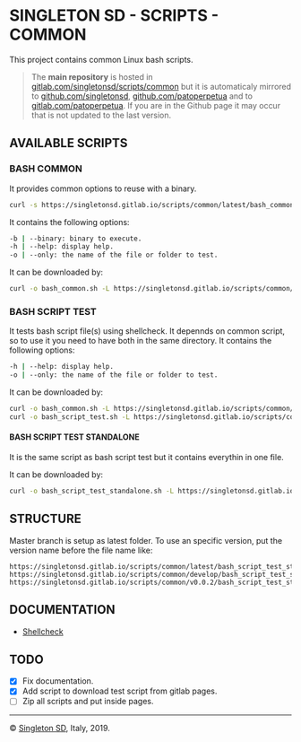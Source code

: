 # SINGLETON SD - SCRIPTS - COMMON

This project contains common Linux bash scripts.

> The **main repository** is hosted in [gitlab.com/singletonsd/scripts/common](https://gitlab.com/singletonsd/scripts/common.git) but it is automaticaly mirrored to [github.com/singletonsd](https://github.com/singletonsd/common.git), [github.com/patoperpetua](https://github.com/patoperpetua/scripts-common.git) and to [gitlab.com/patoperpetua](https://gitlab.com/patoperpetua/scripts-common.git). If you are in the Github page it may occur that is not updated to the last version.

## AVAILABLE SCRIPTS

### BASH COMMON

It provides common options to reuse with a binary.

```bash
curl -s https://singletonsd.gitlab.io/scripts/common/latest/bash_common.sh | bash /dev/stdin -b="${BINARY_NAME}"
```

It contains the following options:

```bash
-b | --binary: binary to execute.
-h | --help: display help.
-o | --only: the name of the file or folder to test.
```

It can be downloaded by:

```bash
curl -o bash_common.sh -L https://singletonsd.gitlab.io/scripts/common/latest/bash_common.sh
```

### BASH SCRIPT TEST

It tests bash script file(s) using shellcheck. It depennds on common script, so to use it you need to have both in the same directory. It contains the following options:

```bash
-h | --help: display help.
-o | --only: the name of the file or folder to test.
```

It can be downloaded by:

```bash
curl -o bash_common.sh -L https://singletonsd.gitlab.io/scripts/common/latest/bash_common.sh && \
curl -o bash_script_test.sh -L https://singletonsd.gitlab.io/scripts/common/latest/bash_script_test.sh
```

#### BASH SCRIPT TEST STANDALONE

It is the same script as bash script test but it contains everythin in one file.

It can be downloaded by:

```bash
curl -o bash_script_test_standalone.sh -L https://singletonsd.gitlab.io/scripts/common/latest/bash_script_test_standalone.sh
```

## STRUCTURE

Master branch is setup as latest folder. To use an specific version, put the version name before the file name like:

```url
https://singletonsd.gitlab.io/scripts/common/latest/bash_script_test_standalone.sh
https://singletonsd.gitlab.io/scripts/common/develop/bash_script_test_standalone.sh
https://singletonsd.gitlab.io/scripts/common/v0.0.2/bash_script_test_standalone.sh
```

## DOCUMENTATION

- [Shellcheck](https://github.com/koalaman/shellcheck)

## TODO

- [X] Fix documentation.
- [X] Add script to download test script from gitlab pages.
- [ ] Zip all scripts and put inside pages.

----------------------

© [Singleton SD](http://www.singletonsd.com), Italy, 2019.
